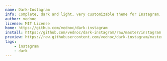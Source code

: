 ```yaml
---
name: Dark-Instagram
info: Complete, dark and light, very customizable theme for Instagram.
author: vednoc
license: MIT License
home: https://github.com/vednoc/dark-instagram
install: https://github.com/vednoc/dark-instagram/raw/master/instagram.user.styl
preview: https://raw.githubusercontent.com/vednoc/dark-instagram/master/images/preview.png
tags:
    - instagram
    - dark
---
```



